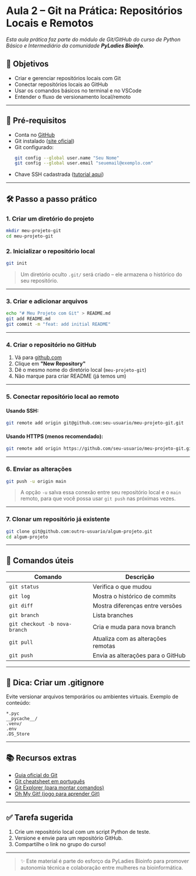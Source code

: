# **Aula 2 – Git na Prática: Repositórios Locais e Remotos**

*Esta aula prática faz parte do módulo de Git/GitHub do curso de Python Básico e Intermediário da comunidade **PyLadies Bioinfo**.*

## 🎯 **Objetivos**

- Criar e gerenciar repositórios locais com Git
- Conectar repositórios locais ao GitHub
- Usar os comandos básicos no terminal e no VSCode
- Entender o fluxo de versionamento local/remoto

---

## 🧰 **Pré-requisitos**

- Conta no [GitHub](https://github.com/)
- Git instalado ([site oficial](https://git-scm.com))
- Git configurado:
    ```bash
    git config --global user.name "Seu Nome"
    git config --global user.email "seuemail@exemplo.com"
    ```

* Chave SSH cadastrada ([tutorial aqui](https://docs.github.com/pt/authentication/connecting-to-github-with-ssh))

---

## 🛠️ **Passo a passo prático**

### **1. Criar um diretório do projeto**

```bash
mkdir meu-projeto-git
cd meu-projeto-git
```

### 2. Inicializar o repositório local

```bash
git init
```

> Um diretório oculto `.git/` será criado – ele armazena o histórico do seu repositório.

---

### 3. Criar e adicionar arquivos

```bash
echo "# Meu Projeto com Git" > README.md
git add README.md
git commit -m "feat: add initial README"
```

---

### 4. Criar o repositório no GitHub

1. Vá para [github.com](https://github.com)
2. Clique em **"New Repository"**
3. Dê o mesmo nome do diretório local (`meu-projeto-git`)
4. Não marque para criar README (já temos um)

---

### 5. Conectar repositório local ao remoto

#### Usando SSH:

```bash
git remote add origin git@github.com:seu-usuario/meu-projeto-git.git
```

#### Usando HTTPS (menos recomendado):

```bash
git remote add origin https://github.com/seu-usuario/meu-projeto-git.git
```

---

### 6. Enviar as alterações

```bash
git push -u origin main
```

> A opção `-u` salva essa conexão entre seu repositório local e o `main` remoto, para que você possa usar `git push` nas próximas vezes.

---

### 7. Clonar um repositório já existente

```bash
git clone git@github.com:outro-usuario/algum-projeto.git
cd algum-projeto
```

---

## 🧪 Comandos úteis

| Comando                       | Descrição                          |
| ----------------------------- | ---------------------------------- |
| `git status`                  | Verifica o que mudou               |
| `git log`                     | Mostra o histórico de commits      |
| `git diff`                    | Mostra diferenças entre versões    |
| `git branch`                  | Lista branches                     |
| `git checkout -b nova-branch` | Cria e muda para nova branch       |
| `git pull`                    | Atualiza com as alterações remotas |
| `git push`                    | Envia as alterações para o GitHub  |

---

## 📝 Dica: Criar um .gitignore

Evite versionar arquivos temporários ou ambientes virtuais. Exemplo de conteúdo:

```
*.pyc
__pycache__/
.venv/
.env
.DS_Store
```

---

## 📚 Recursos extras

* [Guia oficial do Git](https://git-scm.com/book/pt-br/v2)
* [Git cheatsheet em português](https://training.github.com/downloads/pt_BR/github-git-cheat-sheet/)
* [Git Explorer (para montar comandos)](https://gitexplorer.com/)
* [Oh My Git! (jogo para aprender Git)](https://ohmygit.org/)

---

## ✅ Tarefa sugerida

1. Crie um repositório local com um script Python de teste.
2. Versione e envie para um repositório GitHub.
3. Compartilhe o link no grupo do curso!

---

> ✨ Este material é parte do esforço da PyLadies Bioinfo para promover autonomia técnica e colaboração entre mulheres na bioinformática.